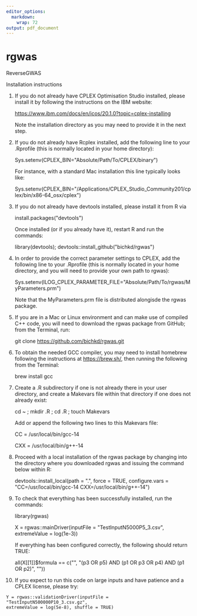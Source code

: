 ```yaml
---
editor_options:
  markdown:
    wrap: 72
output: pdf_document
---
```


# rgwas

ReverseGWAS

Installation instructions

1)  If you do not already have CPLEX Optimisation Studio installed,
    please install it by following the instructions on the IBM website:

    <https://www.ibm.com/docs/en/icos/20.1.0?topic=cplex-installing>

    Note the installation directory as you may need to provide it in the
    next step.

2)  If you do not already have Rcplex installed, add the following line
    to your .Rprofile (this is normally located in your home directory):

    Sys.setenv(CPLEX_BIN="Absolute/Path/To/CPLEX/binary")

    For instance, with a standard Mac installation this line typically
    looks like:

    Sys.setenv(CPLEX_BIN="/Applications/CPLEX_Studio_Community201/cplex/bin/x86-64_osx/cplex")

3)  If you do not already have devtools installed, please install it
    from R via

    install.packages("devtools")

    Once installed (or if you already have it), restart R and run the
    commands:

    library(devtools);    devtools::install_github("bichkd/rgwas")

4)  In order to provide the correct parameter settings to CPLEX, add the
    following line to your .Rprofile (this is normally located in your
    home directory, and you will need to provide your own path to
    rgwas):

    Sys.setenv(ILOG_CPLEX_PARAMETER_FILE="Absolute/Path/To/rgwas/MyParameters.prm")

    Note that the MyParameters.prm file is distributed alongisde the
    rgwas package.

5)  If you are in a Mac or Linux environment and can make use of
    compiled C++ code, you will need to download the rgwas package from
    GitHub; from the Terminal, run:

    git clone <https://github.com/bichkd/rgwas.git>

6)  To obtain the needed GCC compiler, you may need to install homebrew
    following the instructions at <https://brew.sh/>, then running the
    following from the Terminal:

    brew install gcc

7)  Create a .R subdirectory if one is not already there in your user
    directory, and create a Makevars file within that directory if one
    does not already exist:

    cd \~ ; mkdir .R ; cd .R ; touch Makevars

    Add or append the following two lines to this Makevars file:

    CC = /usr/local/bin/gcc-14 
    
    CXX = /usr/local/bin/g++-14
    
8)  Proceed with a local installation of the rgwas package by changing into the 
    directory where you downloaded rgwas and issuing the command below within R:

    devtools::install_local(path = ".", force = TRUE,
    configure.vars = "CC=/usr/local/bin/gcc-14 CXX=/usr/local/bin/g++-14")

9)  To check that everything has been successfully installed, run the
    commands:

    library(rgwas)

    X = rgwas::mainDriver(inputFile = "TestInputN5000P5_3.csv",
    extremeValue = log(1e-3))
    
    If everything has been configured correctly, the following should return TRUE:
    
    all(X[[1]]$formula == c("", "(p3 OR p5)  AND  (p1 OR p3 OR p4)  AND  (p1 OR p2)", ""))

10)  If you expect to run this code on large inputs and have patience and
    a CPLEX license, please try:

    Y = rgwas::validationDriver(inputFile = "TestInputN500000P10_3.csv.gz",
    extremeValue = log(5e-8), shuffle = TRUE)
